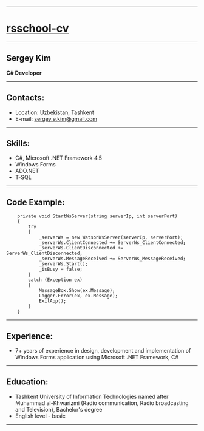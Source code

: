 -----
# [rsschool-cv](https://uroboros-sk.github.io/rsschool-cv/)
-----

## Sergey Kim
**C# Developer**

-----
## Contacts:
- Location: Uzbekistan, Tashkent
- E-mail: sergey.e.kim@gmail.com
-----
## Skills:
- C#, Microsoft .NET Framework 4.5 
- Windows Forms
- ADO.NET
- T-SQL
-----
## Code Example:
```
    private void StartWsServer(string serverIp, int serverPort)
    {
        try
        {
            _serverWs = new WatsonWsServer(serverIp, serverPort);
            _serverWs.ClientConnected += ServerWs_ClientConnected;
            _serverWs.ClientDisconnected += ServerWs_ClientDisconnected;
            _serverWs.MessageReceived += ServerWs_MessageReceived;
            _serverWs.Start();
            _isBusy = false;
        }
        catch (Exception ex)
        {
            MessageBox.Show(ex.Message);
            Logger.Error(ex, ex.Message);
            ExitApp();
        }
    }
```
-----
## Experience:
- 7+ years of experience in design, development and implementation of Windows Forms application using Microsoft .NET Framework, C#
-----
## Education:
- Tashkent University of Information Technologies named after Muhammad al-Khwarizmi (Radio communication, Radio broadcasting and Television), Bachelor's degree
- English level - basic
-----